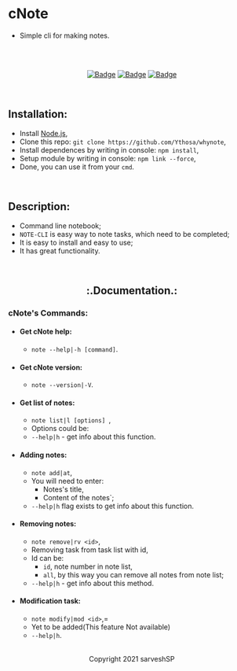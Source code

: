 # cNote

- Simple cli for making notes.
  <br>

<div align="center">

  <br>
  
  <br>

[![Badge](https://img.shields.io/badge/Uses-Node.js-green.svg?style=flat-square)](Node.js)
[![Badge](https://img.shields.io/badge/Open-Source-important.svg?style=flat-square)](OpenSource)
[![Badge](https://img.shields.io/badge/Made_with-Love-ff69b4.svg?style=flat-square)](MadeWithLove)

  <br>

</div>

## Installation:

- Install [Node.js](https://nodejs.org/en/),
- Clone this repo: `git clone https://github.com/Ythosa/whynote`,
- Install dependences by writing in console: `npm install`,
- Setup module by writing in console: `npm link --force`,
- Done, you can use it from your `cmd`.

<br>

## Description:

- Command line notebook;
- `NOTE-CLI` is easy way to note tasks, which need to be completed;
- It is easy to install and easy to use;
- It has great functionality.

<br>

<h2 align="center"> :.Documentation.: </h2>

### cNote's Commands:

- #### Get cNote help:
  - `note --help|-h [command]`.
- #### Get cNote version:
  - `note --version|-V`.
- #### Get list of notes:
  - `note list|l [options] `,
  - Options could be:
  - `--help|h` - get info about this function.
- #### Adding notes:
  - `note add|at`,
  - You will need to enter:
    - Notes's title,
    - Content of the notes`;
  - `--help|h` flag exists to get info about this function.
- #### Removing notes:
  - `note remove|rv <id>`,
  - Removing task from task list with id,
  - Id can be:
    - `id`, note number in note list,
    - `all`, by this way you can remove all notes from note list;
  - `--help|h` - get info about this method.
- #### Modification task:

  - `note modify|mod <id>`,=
  - Yet to be added(This feature Not available)
  - `--help|h`.

<br>

<div align="center">
  Copyright 2021 sarveshSP
</div>
